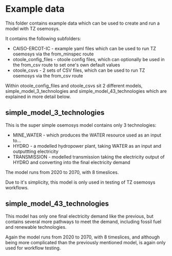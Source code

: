 # Example data
<!-- Badges Begin -->

<!-- Badges End -->


This folder contains example data which can be used to create and run a model with TZ osemosys.

It contains the following subfolders:
- CAISO-ERCOT-IC - example yaml files which can be used to run TZ osemosys via the from_minspec route
- otoole_config_files - otoole config files, which can optionally be used in the from_csv route to set one's own default values
- otoole_csvs - 2 sets of CSV files, which can be used to run TZ osemosys via the from_csv route

Within otoole_config_files and otoole_csvs sit 2 different models, simple_model_3_technologies and simple_model_43_technologies which are explained in more detail below.


## simple_model_3_technologies

This is the super simple osemosys model contains only 3 technologies:

- MINE_WATER - which produces the WATER resource used as an input to...
- HYDRO - a modelled hydropower plant, taking WATER as an input and outputtting electricity
- TRANSMISSION - modelled transmission taking the electricity output of HYDRO and converting into the final electricity demand

The model runs from 2020 to 2070, with 8 timeslices.

Due to it's simplicity, this model is only used in testing of TZ osemosys workflows.

## simple_model_43_technologies

This model has only one final electricity demand like the previous, but contains several more pathways to meet the demand, including fossil fuel and renewable technologies.

Again the model runs from 2020 to 2070, with 8 timeslices, and although being more complicated than the previously mentioned model, is again only used for workflow testing.
